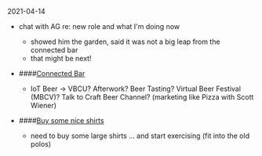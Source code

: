 2021-04-14
- chat with AG re: new role and what I'm doing now
  - showed him the garden, said it was not a big leap from the connected bar
  - that might be next!
- ####[Connected Bar](#PROJECTS:)
  - IoT Beer -> VBCU? Afterwork? Beer Tasting? Virtual Beer Festival (MBCV)? Talk to Craft Beer Channel? (marketing like Pizza with Scott Wiener)

- ####[Buy some nice shirts](#TODO:0)
  - need to buy some large shirts ... and start exercising (fit into the old polos)
